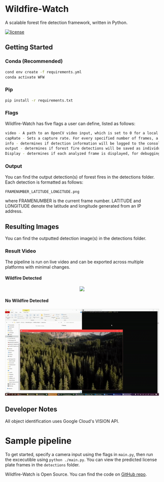 # Wildfire-Watch
A scalable forest fire detection framework, written in Python.

[![license](https://img.shields.io/github/license/mashape/apistatus.svg)](LICENSE)

## Getting Started
### Conda (Recommended)
```bash
cond env create -f requirements.yml
conda activate WFW
```

### Pip
```bash
pip install -r requirements.txt
```

### Flags
Wildfire-Watch has five flags a user can define, listed as follows:
```bash
video - A path to an OpenCV video input, which is set to 0 for a local webcam
capRate - Sets a capture rate. For every specified number of frames, a Google Vision API call will be made
info - determines if detection information will be logged to the console
output - determines if forest fire detections will be saved as individual images
Display - determines if each analyzed frame is displayed, for debugging purposes
```

### Output
You can find the output detection(s) of forest fires in the detections folder.
Each detection is formatted as follows: 
```bash
FRAMENUMBER_LATITUDE_LONGITUDE.png 
```
where FRAMENUMBER is the current frame number. LATITUDE and LONGITUDE denote the latitude and longitude generated from an IP address.

## Resulting Images
You can find the outputted detection image(s) in the detections folder.

### Result Video
The pipeline is run on live video and can be exported across multiple platforms with minimal changes.

#### Wildfire Detected
<p align="center"><img src="WFgif.gif"\></p>

#### No Wildfire Detected
<p align="center"><img src="noWFgif.gif"\></p>



## Developer Notes
All object identification uses Google Cloud's VISION API.

# Sample pipeline
To get started, specify a camera input using the flags in `main.py`, then run the excecutible using `python ./main.py`. You can view the predicted license plate frames in the `detections` folder.

Wildfire-Watch is Open Source. You can find the code on [GitHub repo](https://github.com/20af02/Wildfire-Watch/).
